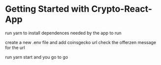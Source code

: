 # Getting Started with Crypto-React-App

run yarn to install dependences needed by the app to run

create a new .env file and add coinsgecko url check the offerzen message for the url

run yarn start and you go to go
